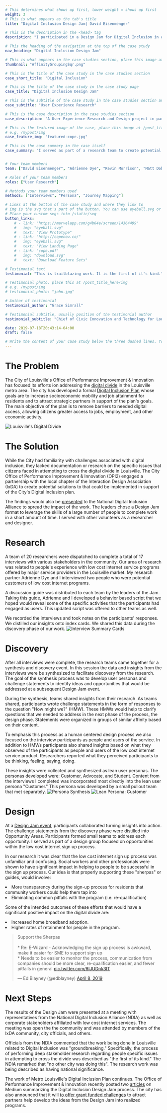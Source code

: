 ```yaml
---
# This determines what shows up first, lower weight = shows up first
weight: 3
# This is what appears as the tab's title
title: "Digital Inclusion Design Jam| David Eisenmenger"

# This is the description in the <head> tag
description: "I participated in a Design Jam for Digital Inclusion in a partnership between IxDA and the Louisville Metro Government ."

# This the heading of the navigation at the top of the case study
nav_heading: "Digital Inclusion Design Jam"

# This is what appears in the case studies section, place this image at the /static/img folder
thumbnail: "AffinityGroupingSqr.png"

# This is the title of the case study in the case studies section
case_short_title: "Digital Inclusion"

# This is the title of the case study in the case study page
case_title: "Digital Inclusion Design Jam"

# This is the subtitle of the case study in the case studies section and the case study page
case_subtitle: "User Experience Research"

# This is the case description in the case studies section
case_description: "A User Experience Research and Design project in partnership between the Interaction Design Association (IxDA) and Louisville Metro government"

# This is the featured image of the case, place this image at /post_title_here/img folder
# e.g. /mypost/img
case_feature_img: "featured-cope.jpg"

# This is the case summary in the case itself
case_summary: "I served as part of a research team to create potential solutions to Louisville's problem with digital inclusion in its metropolitan area. The City of Louisville's Office of Performance Improvement & Innovation (OPI2) partnered with the local chapter of the Interaction Design Association (IxDA) to perform preliminary stakeholder research and analysis and to develop new ideas at a Design Jam event to address the specific issues that citizens face in attempting to cross the digital divide. The results of this work were presented before the National Digital Inclusion Alliance as well as corporate stakeholders. The ideas have been incorporated into the city's formal <a href="https://digitalinclusion.louisvilleky.gov/">Digital Inclusion Plan</a>." 


# Your team members
team: ["David Eisenmenger", "Adrienne Dye", "Kevin Morrison", "Matt Dobson", "Becky Hyde",]

# Roles of your team members
roles: ["User Research"]

# Methods your team members used
methods: ["Interviews", "Persona", "Journey Mapping"]

# Links at the bottom of the case study and where they link to
# img is the svg that's part of the button. You can use eyeball.svg or download.svg
# Place your custom svgs into /static/svg
button_links:
    # - link: "https://marvelapp.com/g4b64e/screen/14364499"
    #   img: "eyeball.svg"
    #   text: "View Prototype"
    # - link: "http://copenow.co/"
    #   img: "eyeball.svg"
    #   text: "View Landing Page"
    # - link: "cope.pdf"
    #   img: "download.svg"
    #   text: "Download Feature Sets"

# Testimonial text
testimonial: "This is trailblazing work. It is the first of it's kind."

# Testimonial photo, place this at /post_title_here/img
# e.g. /mypost/img
# testimonial_photo: "john.jpg"

# Author of testimonial
testimonial_author: "Grace Simrall"

# Testimonial subtitle, usually position of the testimonial author
testimonial_subtitle: "Chief of Civic Innovation and Technology for Louisville Metro Government "

date: 2019-07-18T20:43:14-04:00
draft: false

# Write the content of your case study below the three dashed lines. You can use markdown and raw HTML.
---
```

# The Problem
The City of Louisville's Office of Performance Improvement & Innovation has focused its efforts ion addressing the <a href="https://medium.com/louisville-metro-opi2/digital-inclusion-impact-year-1-recap-b082131731f9">digital divide</a> in the Louisville metro area.  The city has developed a formal <a href="https://digitalinclusion.louisvilleky.gov/">Digital Inclusion Plan</a> whose goals are to increase socioeconomic mobility and job attainment for residents and to attract strategic partners in support of the plan's goals. The main objective of the plan is to remove barriers to needed digital access, allowing citizens greater access to jobs, employment, and other economic activity.

![Louisville's Digital Divide](/dincl/img/DigitalDivideMap.png "Louisville's Digital Divide")
<!-- ![Louisville's Digital Divide](/dincl/img/DigitalDivideMapV2.png "Louisville's Digital Divide") -->
# The Solution
While the City had familiarity with challenges associated with digital inclusion, they lacked documentation or research on the specific issues that citizens faced in attempting to cross the digital divide in Louisville. The City Office of Performance Improvement & Innovation (OPI2) engaged a partnership with the local chapter of the Interaction Design Association (IxDA) to create potential solutions to that could be implemented in support of the City's Digital Inclusion plan. 

The findings would also be <a href="https://twitter.com/Greendrv/status/1151616705803751425?s=20">presented</a> to the National Digital Inclusion Alliance to spread the impact of the work. The leaders chose a Design Jam format to leverage the skills of a large number of people to complete work in a short amount of time. I served with other volunteers as a researcher and designer.

# Research
A team of 20 researchers were dispatched to complete a total of 17 interviews with various stakeholders in the community. Our area of research was related to people's experience with low cost internet service programs offered by major service providers in the Louisville market. My research partner Adrienne Dye and I interviewed two people who were potential customers of low cost internet programs.

A discussion guide was distributed to each team by the leaders of the Jam. Taking this guide, Adrienne and I developed a behavior based script that we hoped would reveal some of the specific activities that the participants had engaged as users. This updated script was offered to other teams as well. 

We recorded the interviews and took notes on the participants' responses. We distilled our insights onto index cards. We shared this data during the discovery phase of our work.
![Interview Summary Cards](/dincl/img/DiscoveryInterviewCards.png "Interview Summary Cards")

# Discovery
After all interviews were complete, the research teams came together for a synthesis and discovery event. In this session the data and insights from the interviews were be synthesized to facilitate discovery from the research. The goal of the synthesis process was to develop user personas and challenge statements to identify ideas and opportunities that would be addressed at a subsequent Design Jam event. 

During the synthesis, teams shared insights from their research. As teams shared, participants wrote challenge statements in the form of responses to the question "How might we?" (HMW). These HMWs would help to clarify questions that we needed to address in the next phase of the process, the design phase. Statements were organized in groups of similar affinity based on their content. 

To emphasis this process as a human centered design process we also focused on the interview participants as people and users of the service. In addition to HMWs participants also shared insights based on what they observed of the participants as people and users of the low cost internet service product. Researchers reported what they perceived participants to be thinking, feeling, saying, doing. 

These insights were collected and synthesized as lean user personas. The personas developed were: Customer, Advocate, and Student. Content from the interviews I completed was incorporated most directly into the lean user persona "Customer." This persona was developed by a small pullout team that met separately.
![Persona Synthesis](/dincl/img/AffinityGrouping.png "Persona Synthesis")
![Lean Persona: Customer](/dincl/img/LeanPersonaCustomer.png "Lean Persona Customer")

# Design
At a <a href="https://twitter.com/edblayney/status/1115244820442898433?ref_src=twsrc%5Etfw%7Ctwcamp%5Etweetembed&ref_url=https%3A%2F%2Fcdn.embedly.com%2Fwidgets%2Fmedia.html%3Ftype%3Dtext%252Fhtml%26key%3Da19fcc184b9711e1b4764040d3dc5c07%26schema%3Dtwitter%26url%3Dhttps%253A%2F%2Ftwitter.com%2Fedblayney%2Fstatus%2F1115244820442898433%26image%3Dhttps%253A%2F%2Fi.embed.ly%2F1%2Fimage%253Furl%253Dhttps%25253A%25252F%25252Fpbs.twimg.com%25252Fmedia%25252FD3olQAvW4AE5gpX.jpg%25253Alarge%2526key%253Da19fcc184b9711e1b4764040d3dc5c07">Design Jam event</a>, participants collaborated turning insights into action.  The challenge statements from the discovery phase were distilled into Opportunity Areas. Participants formed small teams to address each opportunity.  I served as part of a design group focused on opportunities within the low cost internet sign up process. 

In our research it was clear that the low cost internet sign up process was unfamiliar and confusing. Social workers and other professionals were shown to have significant impact in helping to people to be successful in the sign up process. Our idea is that properly supporting these "sherpas" or guides, would involve:
<li>More transparency during the sign-up process for residents that community workers could help them tap into</li>
<li> Eliminating common pitfalls with the program (i.e. re-qualification)</li>

Some of the intended outcomes of these efforts that would have a significant positive impact on the digital divide are:
<li> Increased home broadband adoption.</li>
<li> Higher rates of retainment for people in the program.</li>

<blockquote class="twitter-tweet"><p lang="en" dir="ltr">Support the Sherpas<br><br>* Re: E-Wizard - Acknowledging the sign up process is awkward, make it easier for SME to support sign up<br>* Needs to be easier to monitor the process, communication from companies should be more clear, re-qualification easier, and fewer pitfalls in general <a href="https://t.co/8IJUDnk3IT">pic.twitter.com/8IJUDnk3IT</a></p>&mdash; Ed Blayney (@edblayney) <a href="https://twitter.com/edblayney/status/1115244820442898433?ref_src=twsrc%5Etfw">April 8, 2019</a></blockquote> <script async src="https://platform.twitter.com/widgets.js" charset="utf-8"></script>

<!-- ![Design Session Slide](/dincl/img/SherpasSummary.png "Design Session Slide") -->
<!-- Quote from Grace Simrall -->
# Next Steps
The results of the Design Jam were presented at a meeting with representatives from the National Digital Inclusion Alliance (NDIA) as well as corporate stakeholders affiliated with low cost internet services. The meeting was open the the community and was attended by members of the IxDA community, city officials, and others.

Officials from the NDIA commented that the work being done in Louisville related to Digital Inclusion was "groundbreaking." Specifically, the process of performing deep stakeholder research regarding people specific issues in attempting to cross the divide was described as "the first of its kind." The NDIA remarked that "no other city was doing this". The research work was being described as having national significance.

The work of Metro Louisville's Digital Inclusion Plan continues. The Office of Performance Improvement & Innovation recently posted two <a href= "https://medium.com/louisville-metro-opi2/digital-inclusion-design-jam-part-1-the-process-d1259443afb5">articles</a> on Medium summarizing the Digital Inclusion Design Jam process. The city has also announced that it will <a href="https://twitter.com/edblayney/status/1136276396341420032">to offer grant funded challenges</a> to attract partners help develop the ideas from the Design Jam into realized programs.

